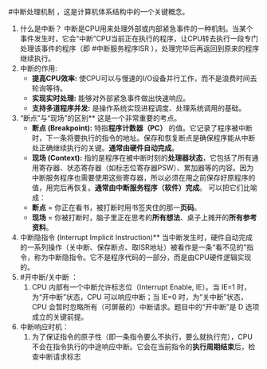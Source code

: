 #中断处理机制 ，这是计算机体系结构中的一个关键概念。

1. 什么是中断？
	中断是CPU用来处理外部或内部紧急事件的一种机制。当某个事件发生时，它会“中断”CPU当前正在执行的程序，让CPU转去执行一段专门处理该事件的程序（即 #中断服务程序ISR ），处理完毕后再返回到原来的程序继续执行。
2. 中断的作用:
	*   **提高CPU效率:** 使CPU可以与慢速的I/O设备并行工作，而不是浪费时间去轮询等待。
	*   **实现实时处理:** 能够对外部紧急事件做出快速响应。
	*   **支持多道程序并发:** 是操作系统实现进程调度、处理系统调用的基础。
3. “断点”与“现场”的区别**
		这是一个非常重要的考点。
	*   **断点 (Breakpoint):** 特指**程序计数器（PC）** 的值。它记录了程序被中断时，下一条将要执行的指令的地址。保存和恢复断点是确保程序能从中断处正确继续执行的关键。**通常由硬件自动完成**。
	*   **现场 (Context):** 指的是程序在被中断时刻的**处理器状态**，它包括了所有通用寄存器、状态寄存器（如标志位寄存器PSW）、累加器等的内容。因为中断服务程序也需要使用这些寄存器，所以必须在用之前保存好原程序的值，用完后再恢复。**通常由中断服务程序（软件）完成**。
		可以把它们比喻成：
	*   **断点** = 你正在看书，被打断时用书签夹住的那一**页码**。
	*   **现场** = 你被打断时，脑子里正在思考的**所有想法**、桌子上摊开的**所有参考资料**。
4. 中断隐指令 (Interrupt Implicit Instruction)**
	当中断发生时，硬件自动完成的一系列操作（关中断、保存断点、取ISR地址）被看作是一条“看不见的”指令，称为中断隐指令。它不是程序代码的一部分，而是由CPU硬件逻辑实现的。
5. #开中断/关中断 ：
	1. CPU 内部有一个中断允许标志位（Interrupt Enable, IE）。当 IE=1 时，为“开中断”状态，CPU 可以响应中断；当 IE=0 时，为“关中断”状态，CPU 会暂时忽略所有（可屏蔽的）中断请求。题目中的“开中断”是 D 选项成立的关键前提。
6. 中断响应时机：
	1. 为了保证指令的原子性（即一条指令要么不执行，要么就执行完），CPU 不会在指令执行的中途响应中断。它会在当前指令的**执行周期结束**后，检查中断请求标志